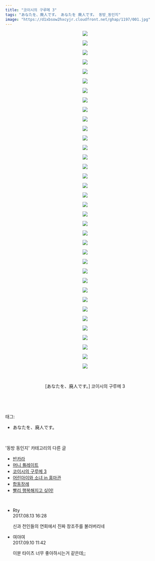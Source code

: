 ```yaml
---
title: "코이시의 구루메 3"
tags: "あなたを、廃人です。 あなたを 廃人です。 동방_동인지"
image: "https://d1xbsow2hxcyjr.cloudfront.net/ghap/1197/001.jpg"
---
```

<div class="article">
<p style="text-align: center; clear: none; float: none;"><img src="{{ site.imgserver10 }}/ghap/1197/001.jpg"/></p>
<p style="text-align: center; clear: none; float: none;"><img src="{{ site.imgserver10 }}/ghap/1197/002.jpg"/></p>
<p style="text-align: center; clear: none; float: none;"><img src="{{ site.imgserver10 }}/ghap/1197/003.jpg"/></p>
<p style="text-align: center; clear: none; float: none;"><img src="{{ site.imgserver10 }}/ghap/1197/004.jpg"/></p>
<p style="text-align: center; clear: none; float: none;"><img src="{{ site.imgserver10 }}/ghap/1197/005.jpg"/></p>
<p style="text-align: center; clear: none; float: none;"><img src="{{ site.imgserver10 }}/ghap/1197/006.jpg"/></p>
<p style="text-align: center; clear: none; float: none;"><img src="{{ site.imgserver10 }}/ghap/1197/007.jpg"/></p>
<p style="text-align: center; clear: none; float: none;"><img src="{{ site.imgserver10 }}/ghap/1197/008.jpg"/></p>
<p style="text-align: center; clear: none; float: none;"><img src="{{ site.imgserver10 }}/ghap/1197/009.jpg"/></p>
<p style="text-align: center; clear: none; float: none;"><img src="{{ site.imgserver10 }}/ghap/1197/010.jpg"/></p>
<p style="text-align: center; clear: none; float: none;"><img src="{{ site.imgserver10 }}/ghap/1197/011.jpg"/></p>
<p style="text-align: center; clear: none; float: none;"><img src="{{ site.imgserver10 }}/ghap/1197/012.jpg"/></p>
<p style="text-align: center; clear: none; float: none;"><img src="{{ site.imgserver10 }}/ghap/1197/013.jpg"/></p>
<p style="text-align: center; clear: none; float: none;"><img src="{{ site.imgserver10 }}/ghap/1197/014.jpg"/></p>
<p style="text-align: center; clear: none; float: none;"><img src="{{ site.imgserver10 }}/ghap/1197/015.jpg"/></p>
<p style="text-align: center; clear: none; float: none;"><img src="{{ site.imgserver10 }}/ghap/1197/016.jpg"/></p>
<p style="text-align: center; clear: none; float: none;"><img src="{{ site.imgserver10 }}/ghap/1197/017.jpg"/></p>
<p style="text-align: center; clear: none; float: none;"><img src="{{ site.imgserver10 }}/ghap/1197/018.jpg"/></p>
<p style="text-align: center; clear: none; float: none;"><img src="{{ site.imgserver10 }}/ghap/1197/019.jpg"/></p>
<p style="text-align: center; clear: none; float: none;"><img src="{{ site.imgserver10 }}/ghap/1197/020.jpg"/></p>
<p style="text-align: center; clear: none; float: none;"><img src="{{ site.imgserver10 }}/ghap/1197/021.jpg"/></p>
<p style="text-align: center; clear: none; float: none;"><img src="{{ site.imgserver10 }}/ghap/1197/022.jpg"/></p>
<p style="text-align: center; clear: none; float: none;"><img src="{{ site.imgserver10 }}/ghap/1197/023.jpg"/></p>
<p style="text-align: center; clear: none; float: none;"><img src="{{ site.imgserver10 }}/ghap/1197/024.jpg"/></p>
<p style="text-align: center; clear: none; float: none;"><img src="{{ site.imgserver10 }}/ghap/1197/025.jpg"/></p>
<p style="text-align: center; clear: none; float: none;"><img src="{{ site.imgserver10 }}/ghap/1197/026.jpg"/></p>
<p style="text-align: center; clear: none; float: none;"><img src="{{ site.imgserver10 }}/ghap/1197/027.jpg"/></p>
<p style="text-align: center; clear: none; float: none;"><img src="{{ site.imgserver10 }}/ghap/1197/028.jpg"/></p>
<p style="text-align: center; clear: none; float: none;"><img src="{{ site.imgserver10 }}/ghap/1197/029.jpg"/></p>
<p style="text-align: center; clear: none; float: none;"><img src="{{ site.imgserver10 }}/ghap/1197/030.jpg"/></p>
<p style="text-align: center; clear: none; float: none;"><img src="{{ site.imgserver10 }}/ghap/1197/031.jpg"/></p>
<p style="text-align: center; clear: none; float: none;"><img src="{{ site.imgserver10 }}/ghap/1197/032.jpg"/></p>
<p style="text-align: center; clear: none; float: none;"><img src="{{ site.imgserver10 }}/ghap/1197/033.jpg"/></p>
<p style="text-align: center; clear: none; float: none;"><img src="{{ site.imgserver10 }}/ghap/1197/034.jpg"/></p>
<p style="text-align: center; clear: none; float: none;"><img src="{{ site.imgserver10 }}/ghap/1197/035.jpg"/></p>
<p style="text-align: center; clear: none; float: none;"><img src="{{ site.imgserver10 }}/ghap/1197/036.jpg"/></p>
<p style="text-align: center; clear: none; float: none;"><br/></p>
<p style="text-align: center; clear: none; float: none;">[あなたを、廃人です。] 코이시의 구루메 3</p>
<p><br/></p>
</div><br/>
<div class="tagTrail">
<p>태그: </p>
<ul>
<li>あなたを、廃人です。</li>
</ul>
</div><br/>
<div class="another">
<p>'동방 동인지' 카테고리의 다른 글</p>
<ul>
<li><a href="/ghap_1199">반카라</a></li>
<li><a href="/ghap_1198">머니 퓰레이트</a></li>
<li><a href="/ghap_1197">코이시의 구루메 3</a></li>
<li><a href="/ghap_1196">어린아이와 소녀 in 홍마관</a></li>
<li><a href="/ghap_1195">합동장례</a></li>
<li><a href="/ghap_1194">빨리 행복해지고 싶어!</a></li>
</ul>
</div><br/>
<div class="cb_module cb_fluid">
<div class="cb_wrt cb_profile">
<div class="comment">
<ul>
<li class="cb_thumb_off" id="comment15058605">
<div class="cb_comment_area">
<div class="cb_info_area">
<div class="cb_section">
<span class="cb_nick_name">Rty</span>
</div>
<div class="cb_section">
<span class="cb_date">2017.08.13 16:28 </span>
</div>
</div>
<div class="cb_dsc_comment">
<p class="cb_dsc">
											신과 천인들의 연회에서 진짜 창조주를 불러버리네
										</p>
</div>
</div></li>
<li class="cb_thumb_off" id="comment15080037">
<div class="cb_comment_area">
<div class="cb_info_area">
<div class="cb_section">
<span class="cb_nick_name">여야여</span>
</div>
<div class="cb_section">
<span class="cb_date">2017.09.10 11:42 </span>
</div>
</div>
<div class="cb_dsc_comment">
<p class="cb_dsc">
											이분 타이츠 너무 좋아하시는거 같은데;;
										</p>
</div>
</div></li>
</ul>
</div>
</div><!-- commentList close -->
</div><br/>
